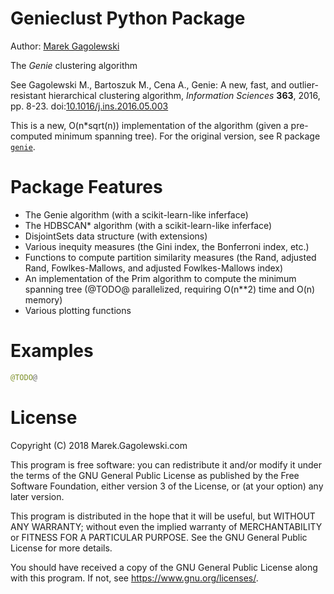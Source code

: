 Genieclust Python Package
=========================

Author: [Marek Gagolewski](http://www.gagolewski.com)

The *Genie*  clustering algorithm

See Gagolewski M., Bartoszuk M., Cena A.,
Genie: A new, fast, and outlier-resistant hierarchical clustering algorithm,
*Information Sciences* **363**, 2016, pp. 8-23.
doi:[10.1016/j.ins.2016.05.003](http://dx.doi.org/10.1016/j.ins.2016.05.003)

This is a new, O(n*sqrt(n)) implementation of the algorithm
(given a pre-computed minimum spanning tree).
For the original version,
see R package [`genie`](https://cran.r-project.org/package=genie).


Package Features
================

* The Genie algorithm (with a scikit-learn-like inferface)
* The HDBSCAN* algorithm (with a scikit-learn-like inferface)
* DisjointSets data structure (with extensions)
* Various inequity measures (the Gini index, the Bonferroni index, etc.)
* Functions to compute partition similarity measures
(the Rand, adjusted Rand, Fowlkes-Mallows, and adjusted Fowlkes-Mallows index)
* An implementation of the Prim algorithm to compute the minimum spanning tree
(@TODO@ parallelized, requiring O(n**2) time and O(n) memory)
* Various plotting functions


Examples
========

```python
@TODO@
```


License
=======

Copyright (C) 2018 Marek.Gagolewski.com

This program is free software: you can redistribute it and/or modify
it under the terms of the GNU General Public License as published by
the Free Software Foundation, either version 3 of the License, or
(at your option) any later version.

This program is distributed in the hope that it will be useful,
but WITHOUT ANY WARRANTY; without even the implied warranty of
MERCHANTABILITY or FITNESS FOR A PARTICULAR PURPOSE.  See the
GNU General Public License for more details.

You should have received a copy of the GNU General Public License
along with this program.  If not, see <https://www.gnu.org/licenses/>.
